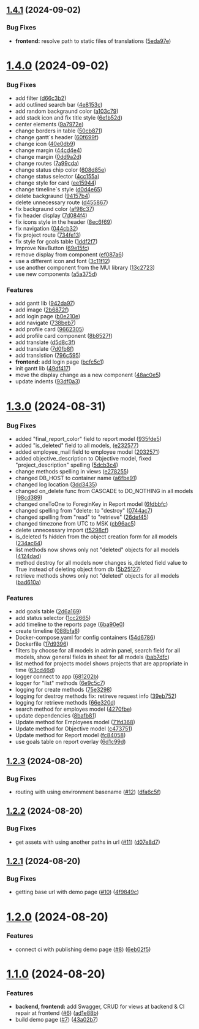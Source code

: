 ## [1.4.1](https://github.com/digitable-lol/light-traffic/compare/v1.4.0...v1.4.1) (2024-09-02)


### Bug Fixes

* **frontend:** resolve path to static files of translations ([5eda97e](https://github.com/digitable-lol/light-traffic/commit/5eda97e19e79310a48dea0d65fe9ca6410eac495))

# [1.4.0](https://github.com/digitable-lol/light-traffic/compare/v1.3.0...v1.4.0) (2024-09-02)


### Bug Fixes

* add filter ([d66c3b2](https://github.com/digitable-lol/light-traffic/commit/d66c3b2abb18b7ddd307689180c0b7d0dfced0c1))
* add outlined search bar ([4e8153c](https://github.com/digitable-lol/light-traffic/commit/4e8153c77eaaffaf74f012e29ddf09b7369bd4b1))
* add random backgraund color ([a103c79](https://github.com/digitable-lol/light-traffic/commit/a103c79e8ec52831fc381d0aee9e3a20a2262ab2))
* add stack icon and fix title style ([6e1b52d](https://github.com/digitable-lol/light-traffic/commit/6e1b52d05c93e7868fa955278dff6f072802d58e))
* center elements ([9a7972e](https://github.com/digitable-lol/light-traffic/commit/9a7972e25ea30a4bc1d6fbe78995825718ed66b8))
* change borders in table ([50cb871](https://github.com/digitable-lol/light-traffic/commit/50cb8713b208d6cc8a3f490bf30f02e7178934c9))
* change gantt`s header ([60f699f](https://github.com/digitable-lol/light-traffic/commit/60f699f6f70354ad2359e683ff469ff6595b1b25))
* change icon ([40e0db9](https://github.com/digitable-lol/light-traffic/commit/40e0db9b0c05203dabe32984278e254660aa5e5a))
* change margin ([44cd4e4](https://github.com/digitable-lol/light-traffic/commit/44cd4e4d8371fba31b9de1d3e5974f8a0729a90d))
* change margin ([0dd9a2d](https://github.com/digitable-lol/light-traffic/commit/0dd9a2d1a8769fb9d062b95b3bad0e46ee322246))
* change routes ([7a99cda](https://github.com/digitable-lol/light-traffic/commit/7a99cda8372edf1994c31fcd0c283a299891228f))
* change status chip color ([608d85e](https://github.com/digitable-lol/light-traffic/commit/608d85e555e5b0603bae2e863e1a0e8cdff4536b))
* change status selector ([4cc155a](https://github.com/digitable-lol/light-traffic/commit/4cc155a55bc3629b8b2c8024276c57797664f9c6))
* change style for card ([ee15944](https://github.com/digitable-lol/light-traffic/commit/ee15944b5583140fd6e6ab0bba000126e94bbe88))
* change timeline`s style ([d0d4e65](https://github.com/digitable-lol/light-traffic/commit/d0d4e65304b748fc094bf860e0d8af06fd18cf13))
* delete backgraund ([94157b4](https://github.com/digitable-lol/light-traffic/commit/94157b4170e01690fbaae725a239bc99eab3add6))
* delete unnecessary route ([d455867](https://github.com/digitable-lol/light-traffic/commit/d45586754a7d2b799bfcd8bbb5b770c016e81eed))
* fix backgraund color ([af98c37](https://github.com/digitable-lol/light-traffic/commit/af98c37ccb3d2e27615a154c987d13302374abc1))
* fix header display ([7d084f4](https://github.com/digitable-lol/light-traffic/commit/7d084f42be20c21b9f30d08be0b210b6396e45bf))
* fix icons style in the header ([8ec6f69](https://github.com/digitable-lol/light-traffic/commit/8ec6f69bbc6e2c0cfee6d186b2e8c98c5200fbca))
* fix navigation ([044cb32](https://github.com/digitable-lol/light-traffic/commit/044cb32284e2c182b3e11a2936b4e418e28366b6))
* fix project route ([734fe13](https://github.com/digitable-lol/light-traffic/commit/734fe13a9d4b65067598aacda213705f5845326f))
* fix style for goals table ([1ddf2f7](https://github.com/digitable-lol/light-traffic/commit/1ddf2f7dbc1983a290999aad761b36775b1bba2e))
* Improve NavButton ([69e15fc](https://github.com/digitable-lol/light-traffic/commit/69e15fc93af7a36b0e5d488a01d0c677ea2590de))
* remove display from component ([ef087a6](https://github.com/digitable-lol/light-traffic/commit/ef087a681c2040482164eddf16ee4e0f2569451e))
* use a different icon and font ([3c11f12](https://github.com/digitable-lol/light-traffic/commit/3c11f12c276aba9a0ffd39131d0d7baaf40c7d47))
* use another component from the MUI library ([13c2723](https://github.com/digitable-lol/light-traffic/commit/13c2723536fb6bb7a2fa98a12ed7f456477a503f))
* use new components ([a5a375d](https://github.com/digitable-lol/light-traffic/commit/a5a375dc440403f7e16f0d47714faa0206a79812))


### Features

* add gantt lib ([942da97](https://github.com/digitable-lol/light-traffic/commit/942da97346d87f9d83bf2366b5a1b13778563223))
* add image ([2b6872f](https://github.com/digitable-lol/light-traffic/commit/2b6872f65c7c503b3e0f9488d3058bf47c1d989d))
* add login page ([b0e210e](https://github.com/digitable-lol/light-traffic/commit/b0e210ef06a8f155b7337bfae86879e988d8bb15))
* add navigate ([738beb7](https://github.com/digitable-lol/light-traffic/commit/738beb72c3d43788a5c9f07d41b984b0ac3016e0))
* add profile card ([9662305](https://github.com/digitable-lol/light-traffic/commit/9662305172deda4311b05392b5c68b7e9342235e))
* add profile card component ([8b8527f](https://github.com/digitable-lol/light-traffic/commit/8b8527fa66b6af8ed6b90aab67fba79669a216db))
* add translate ([d5d8c3f](https://github.com/digitable-lol/light-traffic/commit/d5d8c3f7678eeaecf819ce6e35c2b395ede31fe9))
* add translate ([7d0fb8f](https://github.com/digitable-lol/light-traffic/commit/7d0fb8f4958c0e335958b5cd6d3f95ffca363b62))
* add translstion ([796c595](https://github.com/digitable-lol/light-traffic/commit/796c59579fe277bc73362d45ca42a709af9ac954))
* **frontend:** add login page ([bcfc5c1](https://github.com/digitable-lol/light-traffic/commit/bcfc5c190df6be9e310a80408370408e02acca9f))
* init gantt lib ([49df417](https://github.com/digitable-lol/light-traffic/commit/49df417a387f8807fa4efa69c4b98d47dd258f49))
* move the display change as a new component ([48ac0e5](https://github.com/digitable-lol/light-traffic/commit/48ac0e52186da59684a350f2499a60047f6a365f))
* update indents ([93df0a3](https://github.com/digitable-lol/light-traffic/commit/93df0a3f4a449b43845196a28998c39130a20bb1))

# [1.3.0](https://github.com/digitable-lol/light-traffic/compare/v1.2.3...v1.3.0) (2024-08-31)


### Bug Fixes

* added "final_report_color" field to report model ([935fde5](https://github.com/digitable-lol/light-traffic/commit/935fde5c794212c45385f8853a7cbb685fcd6d99))
* added "is_deleted" field to all models, ([e232577](https://github.com/digitable-lol/light-traffic/commit/e23257795d31102e24d43517007faec441a04a81))
* added employee_mail field to employee model ([2032571](https://github.com/digitable-lol/light-traffic/commit/2032571a16a553f9056d311817b443319a926b00))
* added objective_description to Objective model, fixed "project_description" spelling ([5dcb3c4](https://github.com/digitable-lol/light-traffic/commit/5dcb3c473da3e231901c33867af9d83da709141f))
* change methods spelling in views ([e278255](https://github.com/digitable-lol/light-traffic/commit/e278255bc8262ddb90161b42c936deaf1e03137d))
* changed DB_HOST to container name ([a6fbe91](https://github.com/digitable-lol/light-traffic/commit/a6fbe91b8c813b25165d8a34efb5359616877ab1))
* changed log location ([3dd3435](https://github.com/digitable-lol/light-traffic/commit/3dd3435c51c42993d7d9e1e2b127e3e83fda2836))
* changed on_delete func from CASCADE to DO_NOTHING in all models ([98cd389](https://github.com/digitable-lol/light-traffic/commit/98cd389e8ad2fe3bc26679d2e5139332106ff6ac))
* changed oneToOne to ForeginKey in Report model ([6fdbbfc](https://github.com/digitable-lol/light-traffic/commit/6fdbbfccf53b77f3895c92dd919b9cb29cb31ec5))
* changed spelling from "delete: to "destroy" ([0744ac7](https://github.com/digitable-lol/light-traffic/commit/0744ac7dca9d4cdcf8a9f3060fa3b3207f1cc4a2))
* changed spelling from "read" to "retrieve" ([26def45](https://github.com/digitable-lol/light-traffic/commit/26def45e4afcda8831075ac4b874ac4b0fb7393a))
* changed timezone from UTC to MSK ([cb96ac5](https://github.com/digitable-lol/light-traffic/commit/cb96ac513b9f12d03920d9462550739826ecbb3c))
* delete unnecessary import ([f5298cf](https://github.com/digitable-lol/light-traffic/commit/f5298cf585335c3396beba5a000a9438e2a5f741))
* is_deleted fs hidden from the object creation form for all models ([234ac64](https://github.com/digitable-lol/light-traffic/commit/234ac6490433e56d7b7c9b15e71ce10409ae4f3a))
* list methods now shows only not "deleted" objects for all models ([4124dad](https://github.com/digitable-lol/light-traffic/commit/4124dad14b458dcd992a0efdf633b14b22c5e72c))
* method destroy for all models now changes is_deleted field value to True instead of deleting object from db ([5b25127](https://github.com/digitable-lol/light-traffic/commit/5b2512701f324d657129b70c237dac2c694c96f6))
* retrieve methods shows only not "deleted" objects for all models ([bad610a](https://github.com/digitable-lol/light-traffic/commit/bad610a42d337d5c978ed8109ce4cbbcffd426ed))


### Features

* add goals table ([2d6a169](https://github.com/digitable-lol/light-traffic/commit/2d6a1692f91216e5983ce08a79419f6d1a265b6e))
* add status selector ([1cc2665](https://github.com/digitable-lol/light-traffic/commit/1cc266554c51c35eef4b92ab40fbaac9d481c5d8))
* add timeline to the reports page ([6ba90e0](https://github.com/digitable-lol/light-traffic/commit/6ba90e090edcdc3f47313375997c2e782f96f9c5))
* create timeline ([088bfa8](https://github.com/digitable-lol/light-traffic/commit/088bfa8fe1f61815fbb357c6b814454054827f67))
* Docker-compose.yaml for config containers ([54d6786](https://github.com/digitable-lol/light-traffic/commit/54d6786cafbd70828c5107d2070922692c93a31a))
* Dockerfile ([17d9396](https://github.com/digitable-lol/light-traffic/commit/17d9396e78304305c29feb9e1785cad5b5cc916e))
* filters by choose for all models in admin panel, search field for all models, show general fields in sheet for all models ([bab7dfc](https://github.com/digitable-lol/light-traffic/commit/bab7dfce1a4a7dc04d91765863401330ac02d5ac))
* list method for projects model shows projects that are appropriate in time ([63cd46d](https://github.com/digitable-lol/light-traffic/commit/63cd46db5b3ca8e6683ad03c418f9ccad6d4b9f0))
* logger connect to app ([681202b](https://github.com/digitable-lol/light-traffic/commit/681202be3b6152544c5d9fec3c4f5e81c1aca8b9))
* logger for "list" methods ([6e9c5c7](https://github.com/digitable-lol/light-traffic/commit/6e9c5c72d8062b15cd1fc688744645a99e00a65d))
* logging for create methods ([75e3298](https://github.com/digitable-lol/light-traffic/commit/75e32989e04465a39babd5353266d8de2fca50c1))
* logging for destroy methods fix: retireve request info ([39eb752](https://github.com/digitable-lol/light-traffic/commit/39eb752e31aa8cfa5b55b86a7b3fda9afb756540))
* logging for retrieve methods ([66e320d](https://github.com/digitable-lol/light-traffic/commit/66e320d459daa86c41be9f769ac8e06893a24aff))
* search method for employes model ([4270fbe](https://github.com/digitable-lol/light-traffic/commit/4270fbeb3deeeb6fc0d141bcc5df9d7f3e57bd37))
* update dependencies ([8bafb81](https://github.com/digitable-lol/light-traffic/commit/8bafb81b1f8d3ec9202fcc1a34f2fd0dcdf57e04))
* Update method for Employees model ([71fd368](https://github.com/digitable-lol/light-traffic/commit/71fd368daec9ea616ed2842ac6e68091a8d3b6b3))
* Update method for Objective model ([c473751](https://github.com/digitable-lol/light-traffic/commit/c473751e0774b3f448d8c9d6ddb099a8ceba3c25))
* Update method for Report model ([fc84058](https://github.com/digitable-lol/light-traffic/commit/fc84058ad2d9303e6c012c783cdd80e1039fd24c))
* use goals table on report overlay ([6d1c99d](https://github.com/digitable-lol/light-traffic/commit/6d1c99d77c633fe8f5b9324253887259e9a6a6f0))

## [1.2.3](https://github.com/digitable-lol/light-traffic/compare/v1.2.2...v1.2.3) (2024-08-20)


### Bug Fixes

* routing with using environment basename ([#12](https://github.com/digitable-lol/light-traffic/issues/12)) ([dfa6c5f](https://github.com/digitable-lol/light-traffic/commit/dfa6c5fd2835653f2cc8ed61db02dd1f1e4f6e9b))

## [1.2.2](https://github.com/digitable-lol/light-traffic/compare/v1.2.1...v1.2.2) (2024-08-20)


### Bug Fixes

* get assets with using another paths in url ([#11](https://github.com/digitable-lol/light-traffic/issues/11)) ([d07e8d7](https://github.com/digitable-lol/light-traffic/commit/d07e8d747dcf6fbab01a5b16b66929d0654e9a36))

## [1.2.1](https://github.com/digitable-lol/light-traffic/compare/v1.2.0...v1.2.1) (2024-08-20)

### Bug Fixes

- getting base url with demo page ([#10](https://github.com/digitable-lol/light-traffic/issues/10)) ([4f9849c](https://github.com/digitable-lol/light-traffic/commit/4f9849c8b57ce4c5c1dbb96a1e10133081ad2eba))

# [1.2.0](https://github.com/digitable-lol/light-traffic/compare/v1.1.0...v1.2.0) (2024-08-20)

### Features

- connect ci with publishing demo page ([#8](https://github.com/digitable-lol/light-traffic/issues/8)) ([6eb02f5](https://github.com/digitable-lol/light-traffic/commit/6eb02f502c8e778a79c359d7b4bf0f54f9ddf3f2))

# [1.1.0](https://github.com/digitable-lol/light-traffic/compare/v1.0.0...v1.1.0) (2024-08-20)

### Features

- **backend, frontend:** add Swagger, CRUD for views at backend & CI repair at frontend ([#6](https://github.com/digitable-lol/light-traffic/issues/6)) ([ad1e88b](https://github.com/digitable-lol/light-traffic/commit/ad1e88bf13f1c4584d8a7a42787d4153f03f490b))
- build demo page ([#7](https://github.com/digitable-lol/light-traffic/issues/7)) ([43a02b7](https://github.com/digitable-lol/light-traffic/commit/43a02b7dffed6faa2e58a11242a71c3fdea5da09))
